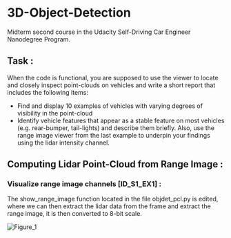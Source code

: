 # 3D-Object-Detection
Midterm second course in the Udacity Self-Driving Car Engineer Nanodegree Program.

## **Task :**
When the code is functional, you are supposed to use the viewer to locate and closely inspect point-clouds on vehicles and write a short report that includes the following items:
* Find and display 10 examples of vehicles with varying degrees of visibility in the point-cloud
* Identify vehicle features that appear as a stable feature on most vehicles (e.g. rear-bumper, tail-lights) and describe them briefly. Also, use the range image viewer from the last example to underpin your findings using the lidar intensity channel.

## **Computing Lidar Point-Cloud from Range Image :**

### **Visualize range image channels [ID_S1_EX1] :**

The show_range_image function located in the file objdet_pcl.py is edited, where we can then extract the lidar data from the frame and extract the range image, it is then converted to 8-bit scale.

![Figure_1](InkedScreenshot_5.jpg)
